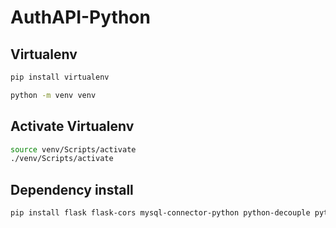 # AuthAPI-Python

## Virtualenv

```bash
pip install virtualenv
```

```bash
python -m venv venv
```

## Activate Virtualenv

```bash
source venv/Scripts/activate
./venv/Scripts/activate
```

## Dependency install

```bash
pip install flask flask-cors mysql-connector-python python-decouple python-dotenv Flask-JWT-Extended
```